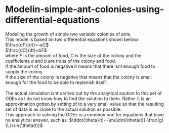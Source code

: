# Modelin-simple-ant-colonies-using-differential-equations
Modeling the growth of simple two variable colonies of ants.<br/>
This model is based on two differential equations shown bellow:<br/>
$\frac{dF}{dt}=-aC$<br/>
$\frac{dC}{dt}=bF$<br/>
where $F$ is the amount of food, $C$ is the size of the colony and the coefficients $a$ and $b$ are traits of the colony and food.<br/>
If the amount of food is negative it means that there isnt enough food to supply the colony.<br/>
If the size of the colony is negative that means that the colony is small enough for the food to be able to replenish itself.<br/>
<br/>
The actual simulation isnt carried out by the analytical soution to this set of ODEs as I do not know how to find the solution to them. Rather it is an approximation gotten by setting $dt$ to a very small value so that the resulting set of data is as close to the actual solution as possible.<br/>
This approach to solving the ODEs is a common one for equations that have no analytical answer, such as: $\ddot{\theta}(t)=-\mu\dot{\theta(t)}-\frac{g}{L}\sin{\theta(t)}$
